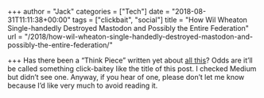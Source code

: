 +++
author = "Jack"
categories = ["Tech"]
date = "2018-08-31T11:11:38+00:00"
tags = ["clickbait", "social"]
title = "How Wil Wheaton Single-handedly Destroyed Mastodon and Possibly the Entire Federation"
url = "/2018/how-wil-wheaton-single-handedly-destroyed-mastodon-and-possibly-the-entire-federation/"

+++
Has there been a &#8220;Think Piece&#8221; written yet about [all this][1]? Odds are it&#8217;ll be called something click-baitey like the title of this post. I checked Medium but didn&#8217;t see one. Anyway, if you hear of one, please don&#8217;t let me know because I&#8217;d like very much to avoid reading it.

 [1]: https://mastodon.cloud/@wilw/100635779449174251